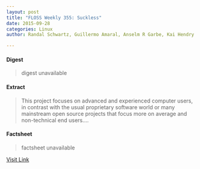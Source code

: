 ```yaml
---
layout: post
title: "FLOSS Weekly 355: Suckless"
date: 2015-09-28
categories: Linux
author: Randal Schwartz, Guillermo Amaral, Anselm R Garbe, Kai Hendry

---
```



#### Digest
>digest unavailable

#### Extract
>This project focuses on advanced and experienced computer users, in contrast with the usual proprietary software world or many mainstream open source projects that focus more on average and non-technical end users....

#### Factsheet
>factsheet unavailable

[Visit Link](http://lxer.com/module/newswire/ext_link.php?rid=219724)


